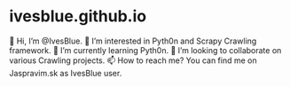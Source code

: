 # ivesblue.github.io


👋 Hi, I’m @IvesBlue.
👀 I’m interested in Pyth0n and Scrapy Crawling framework.
🌱 I’m currently learning Pyth0n.
💞️ I’m looking to collaborate on various Crawling projects.
📫 How to reach me? You can find me on Jaspravim.sk as IvesBlue user.


